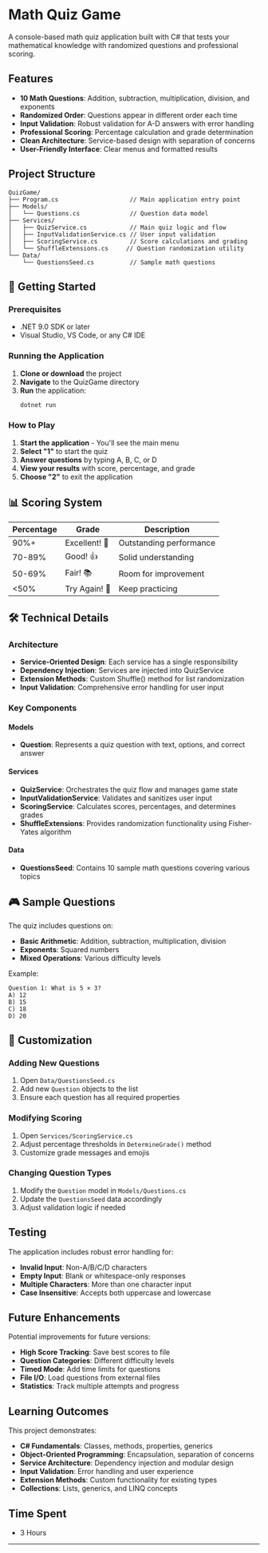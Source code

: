 # Math Quiz Game

A console-based math quiz application built with C# that tests your mathematical knowledge with randomized questions and professional scoring.

## Features

- **10 Math Questions**: Addition, subtraction, multiplication, division, and exponents
- **Randomized Order**: Questions appear in different order each time
- **Input Validation**: Robust validation for A-D answers with error handling
- **Professional Scoring**: Percentage calculation and grade determination
- **Clean Architecture**: Service-based design with separation of concerns
- **User-Friendly Interface**: Clear menus and formatted results

## Project Structure

```
QuizGame/
├── Program.cs                    // Main application entry point
├── Models/
│   └── Questions.cs              // Question data model
├── Services/
│   ├── QuizService.cs            // Main quiz logic and flow
│   ├── InputValidationService.cs // User input validation
│   ├── ScoringService.cs         // Score calculations and grading
│   └── ShuffleExtensions.cs     // Question randomization utility
└── Data/
    └── QuestionsSeed.cs          // Sample math questions
```

## 🚀 Getting Started

### Prerequisites
- .NET 9.0 SDK or later
- Visual Studio, VS Code, or any C# IDE

### Running the Application

1. **Clone or download** the project
2. **Navigate** to the QuizGame directory
3. **Run** the application:
   ```bash
   dotnet run
   ```

### How to Play

1. **Start the application** - You'll see the main menu
2. **Select "1"** to start the quiz
3. **Answer questions** by typing A, B, C, or D
4. **View your results** with score, percentage, and grade
5. **Choose "2"** to exit the application

## 📊 Scoring System

| Percentage | Grade | Description |
|------------|-------|-------------|
| 90%+ | Excellent! 🌟 | Outstanding performance |
| 70-89% | Good! 👍 | Solid understanding |
| 50-69% | Fair! 📚 | Room for improvement |
| <50% | Try Again! 💪 | Keep practicing |

## 🛠️ Technical Details

### Architecture
- **Service-Oriented Design**: Each service has a single responsibility
- **Dependency Injection**: Services are injected into QuizService
- **Extension Methods**: Custom Shuffle() method for list randomization
- **Input Validation**: Comprehensive error handling for user input

### Key Components

#### Models
- **Question**: Represents a quiz question with text, options, and correct answer

#### Services
- **QuizService**: Orchestrates the quiz flow and manages game state
- **InputValidationService**: Validates and sanitizes user input
- **ScoringService**: Calculates scores, percentages, and determines grades
- **ShuffleExtensions**: Provides randomization functionality using Fisher-Yates algorithm

#### Data
- **QuestionsSeed**: Contains 10 sample math questions covering various topics

## 🎮 Sample Questions

The quiz includes questions on:
- **Basic Arithmetic**: Addition, subtraction, multiplication, division
- **Exponents**: Squared numbers
- **Mixed Operations**: Various difficulty levels

Example:
```
Question 1: What is 5 × 3?
A) 12
B) 15
C) 18
D) 20
```

## 🔧 Customization

### Adding New Questions
1. Open `Data/QuestionsSeed.cs`
2. Add new `Question` objects to the list
3. Ensure each question has all required properties

### Modifying Scoring
1. Open `Services/ScoringService.cs`
2. Adjust percentage thresholds in `DetermineGrade()` method
3. Customize grade messages and emojis

### Changing Question Types
1. Modify the `Question` model in `Models/Questions.cs`
2. Update the `QuestionsSeed` data accordingly
3. Adjust validation logic if needed

## Testing

The application includes robust error handling for:
- **Invalid Input**: Non-A/B/C/D characters
- **Empty Input**: Blank or whitespace-only responses
- **Multiple Characters**: More than one character input
- **Case Insensitive**: Accepts both uppercase and lowercase

## Future Enhancements

Potential improvements for future versions:
- **High Score Tracking**: Save best scores to file
- **Question Categories**: Different difficulty levels
- **Timed Mode**: Add time limits for questions
- **File I/O**: Load questions from external files
- **Statistics**: Track multiple attempts and progress

## Learning Outcomes

This project demonstrates:
- **C# Fundamentals**: Classes, methods, properties, generics
- **Object-Oriented Programming**: Encapsulation, separation of concerns
- **Service Architecture**: Dependency injection and modular design
- **Input Validation**: Error handling and user experience
- **Extension Methods**: Custom functionality for existing types
- **Collections**: Lists, generics, and LINQ concepts

## Time Spent
- 3 Hours

---
